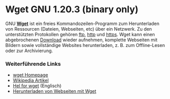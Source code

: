 # Wget GNU 1.20.3 (binary only)

GNU **[Wget](http://www.gnu.org/software/wget/)**
ist ein freies Kommandozeilen-Programm zum Herunterladen von Ressourcen
(Dateien, Webseiten, etc) über ein Netzwerk. Zu den unterstützten
Protokollen gehören
[ftp](http://de.wikipedia.org/wiki/File_Transfer_Protocol),
[http](http://de.wikipedia.org/wiki/Http) und
[https](http://de.wikipedia.org/wiki/Https). Wget
kann einen abgebrochenen [Download](../Download.html) wieder
aufnehmen, komplette Webseiten mit Bildern sowie vollständige Websites
herunterladen, z. B. zum Offline-Lesen oder zur Archivierung.

### Weiterführende Links

-   [wget
    Homepage](http://www.gnu.org/software/wget/)
-   [Wikipedia
    Artikel](http://de.wikipedia.org/wiki/Wget)
-   [Hel for
    wget](http://www.ccp14.ac.uk//mirror/wget.htm) (Englisch)
-   [Herunterladen von Webseiten mit
    Wget](http://www.pro-linux.de/berichte/wget-doku.html)


